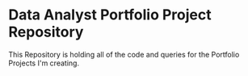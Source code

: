 # Data Analyst Portfolio Project Repository
This Repository is holding all of the code and queries for the Portfolio Projects I'm creating.
